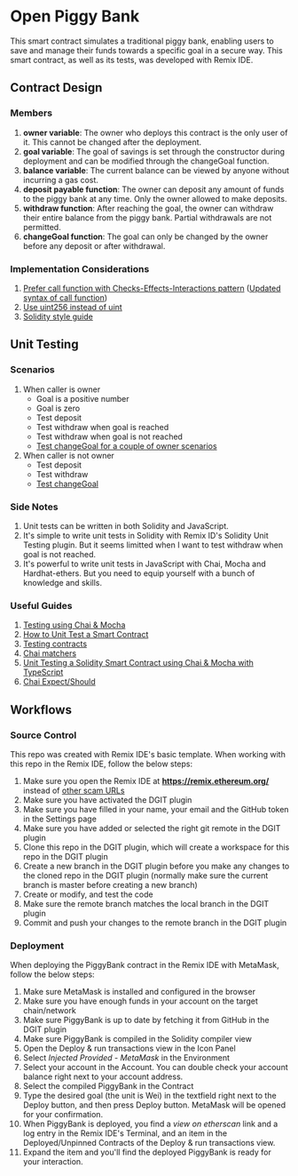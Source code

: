 # Open Piggy Bank

This smart contract simulates a traditional piggy bank, enabling users to save and manage their funds towards a specific goal in a secure way. This smart contract, as well as its tests, was developed with Remix IDE.

## Contract Design

### Members

1. **owner variable**: The owner who deploys this contract is the only user of it. This cannot be changed after the deployment.
2. **goal variable**: The goal of savings is set through the constructor during deployment and can be modified through the changeGoal function.
3. **balance variable**: The current balance can be viewed by anyone without incurring a gas cost.
4. **deposit payable function**: The owner can deposit any amount of funds to the piggy bank at any time. Only the owner allowed to make deposits.
5. **withdraw function**: After reaching the goal, the owner can withdraw their entire balance from the piggy bank. Partial withdrawals are not permitted.
6. **changeGoal function**: The goal can only be changed by the owner before any deposit or after withdrawal.

### Implementation Considerations

1. [Prefer call function with Checks-Effects-Interactions pattern](https://consensys.io/diligence/blog/2019/09/stop-using-soliditys-transfer-now/) ([Updated syntax of call function](https://ethereum.stackexchange.com/questions/19341/address-send-vs-address-transfer-best-practice-usage))
2. [Use uint256 instead of uint](https://ethereum.stackexchange.com/questions/43241/why-write-uint256-instead-of-uint-if-theyre-the-same-thing)
3. [Solidity style guide](https://docs.soliditylang.org/en/latest/style-guide.html)

## Unit Testing

### Scenarios

1. When caller is owner
   - Goal is a positive number
   - Goal is zero
   - Test deposit
   - Test withdraw when goal is reached
   - Test withdraw when goal is not reached
   - [Test changeGoal for a couple of owner scenarios](https://github.com/allenlooplee/open-piggy-bank/issues/8)
2. When caller is not owner
   - Test deposit
   - Test withdraw
   - [Test changeGoal](https://github.com/allenlooplee/open-piggy-bank/issues/8)

### Side Notes

1. Unit tests can be written in both Solidity and JavaScript.
2. It's simple to write unit tests in Solidity with Remix ID's Solidity Unit Testing plugin. But it seems limitted when I want to test withdraw when goal is not reached.
3. It's powerful to write unit tests in JavaScript with Chai, Mocha and Hardhat-ethers. But you need to equip yourself with a bunch of knowledge and skills.

### Useful Guides

1. [Testing using Chai & Mocha](https://remix-ide.readthedocs.io/en/latest/testing_using_Chai_%26_Mocha.html)
2. [How to Unit Test a Smart Contract](https://docs.alchemy.com/docs/how-to-unit-test-a-smart-contract)
3. [Testing contracts](https://hardhat.org/tutorial/testing-contracts)
4. [Chai matchers](https://ethereum-waffle.readthedocs.io/en/latest/matchers.html)
5. [Unit Testing a Solidity Smart Contract using Chai & Mocha with TypeScript](https://dev.to/carlomigueldy/unit-testing-a-solidity-smart-contract-using-chai-mocha-with-typescript-3gcj)
6. [Chai Expect/Should](https://www.chaijs.com/api/bdd/)

## Workflows

### Source Control

This repo was created with Remix IDE's basic template. When working with this repo in the Remix IDE, follow the below steps:

1. Make sure you open the Remix IDE at **https://remix.ethereum.org/** instead of [other scam URLs](https://medium.com/remix-ide/remix-in-youtube-crypto-scams-71c338da32d)
2. Make sure you have activated the DGIT plugin
3. Make sure you have filled in your name, your email and the GitHub token in the Settings page
4. Make sure you have added or selected the right git remote in the DGIT plugin
5. Clone this repo in the DGIT plugin, which will create a workspace for this repo in the DGIT plugin
6. Create a new branch in the DGIT plugin before you make any changes to the cloned repo in the DGIT plugin (normally make sure the current branch is master before creating a new branch)
7. Create or modify, and test the code
8. Make sure the remote branch matches the local branch in the DGIT plugin
9. Commit and push your changes to the remote branch in the DGIT plugin

### Deployment

When deploying the PiggyBank contract in the Remix IDE with MetaMask, follow the below steps:

1. Make sure MetaMask is installed and configured in the browser
2. Make sure you have enough funds in your account on the target chain/network
3. Make sure PiggyBank is up to date by fetching it from GitHub in the DGIT plugin
4. Make sure PiggyBank is compiled in the Solidity compiler view
5. Open the Deploy & run transactions view in the Icon Panel
6. Select *Injected Provided - MetaMask* in the Environment
7. Select your account in the Account. You can double check your account balance right next to your account address.
8. Select the compiled PiggyBank in the Contract
9. Type the desired goal (the unit is Wei) in the textfield right next to the Deploy button, and then press Deploy button. MetaMask will be opened for your confirmation.
10. When PiggyBank is deployed, you find a *view on etherscan* link and a log entry in the Remix IDE's Terminal, and an item in the Deployed/Unpinned Contracts of the Deploy & run transactions view.
11. Expand the item and you'll find the deployed PiggyBank is ready for your interaction.

